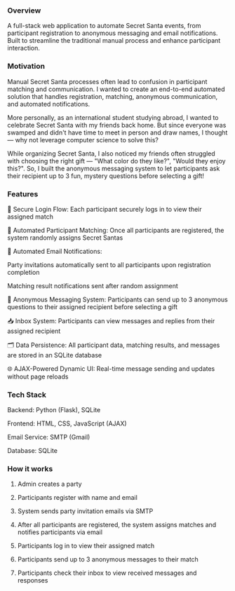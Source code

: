 ### Overview

A full-stack web application to automate Secret Santa events, from participant registration to anonymous messaging and email notifications. Built to streamline the traditional manual process and enhance participant interaction.

### Motivation

Manual Secret Santa processes often lead to confusion in participant matching and communication. I wanted to create an end-to-end automated solution that handles registration, matching, anonymous communication, and automated notifications.

More personally, as an international student studying abroad, I wanted to celebrate Secret Santa with my friends back home. But since everyone was swamped and didn't have time to meet in person and draw names, I thought — why not leverage computer science to solve this?

While organizing Secret Santa, I also noticed my friends often struggled with choosing the right gift — "What color do they like?", "Would they enjoy this?". So, I built the anonymous messaging system to let participants ask their recipient up to 3 fun, mystery questions before selecting a gift!

### Features

🔐 Secure Login Flow: Each participant securely logs in to view their assigned match

🧩 Automated Participant Matching: Once all participants are registered, the system randomly assigns Secret Santas

📩 Automated Email Notifications:

Party invitations automatically sent to all participants upon registration completion

Matching result notifications sent after random assignment

💬 Anonymous Messaging System: Participants can send up to 3 anonymous questions to their assigned recipient before selecting a gift

📥 Inbox System: Participants can view messages and replies from their assigned recipient

🗂️ Data Persistence: All participant data, matching results, and messages are stored in an SQLite database

🌐 AJAX-Powered Dynamic UI: Real-time message sending and updates without page reloads


### Tech Stack

Backend: Python (Flask), SQLite

Frontend: HTML, CSS, JavaScript (AJAX)

Email Service: SMTP (Gmail)

Database: SQLite


### How it works

1. Admin creates a party

2. Participants register with name and email

3. System sends party invitation emails via SMTP

4. After all participants are registered, the system assigns matches and notifies participants via email

5. Participants log in to view their assigned match

6. Participants send up to 3 anonymous messages to their match

7. Participants check their inbox to view received messages and responses

